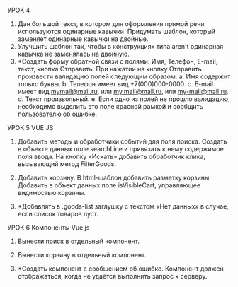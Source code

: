
УРОК 4

1. Дан большой текст, в котором для оформления прямой речи используются одинарные кавычки. Придумать шаблон, который заменяет одинарные кавычки на двойные.
2. Улучшить шаблон так, чтобы в конструкциях типа aren't одинарная кавычка не заменялась на двойную.
3. *Создать форму обратной связи с полями: Имя, Телефон, E-mail, текст, кнопка Отправить. При нажатии на кнопку Отправить произвести валидацию полей следующим образом:
a. Имя содержит только буквы.
b. Телефон имеет вид +7(000)000-0000.
c. E-mail имеет вид mymail@mail.ru, или my.mail@mail.ru, или my-mail@mail.ru.
d. Текст произвольный.
e. Если одно из полей не прошло валидацию, необходимо выделить это поле красной рамкой и сообщить пользователю об ошибке.





УРОК 5  VUE JS

1. Добавить методы и обработчики событий для поля поиска. Создать в объекте данных поле searchLine 
и привязать к нему содержимое поля ввода. На кнопку «Искать» добавить обработчик клика, 
вызывающий метод FilterGoods.

2. Добавить корзину. В html-шаблон добавить разметку корзины. Добавить в объект данных поле isVisibleCart, 
управляющее видимостью корзины.

3. *Добавлять в .goods-list заглушку с текстом «Нет данных» в случае, если список товаров пуст.


УРОК 6  Компоненты Vue.js

1. Вынести поиск в отдельный компонент.

2. Вынести корзину в отдельный компонент.

3. *Создать компонент с сообщением об ошибке. Компонент должен отображаться, 
   когда не удаётся выполнить запрос к серверу.